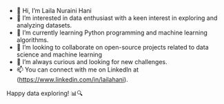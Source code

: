 - 👋 Hi, I’m Laila Nuraini Hani
- 👀 I’m interested in data enthusiast with a keen interest in exploring and analyzing datasets.
- 🌱 I’m currently learning Python programming and machine learning algorithms.
- 💞️ I’m looking to collaborate on open-source projects related to data science and machine learning
- 🤔 I’m always curious and looking for new challenges.
- 📫 You can connect with me on LinkedIn at (https://www.linkedin.com/in/lailahani).

Happy data exploring! 📊🔍
